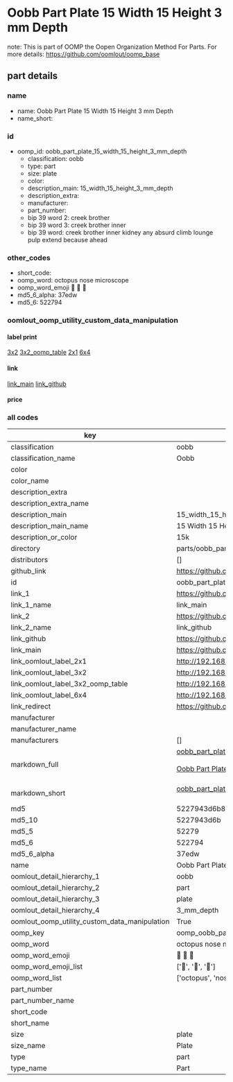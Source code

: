 # Oobb Part Plate 15 Width 15 Height 3 mm Depth  

note: This is part of OOMP the Oopen Organization Method For Parts. For more details: https://github.com/oomlout/oomp_base

##  part details
  







### name
* name: Oobb Part Plate 15 Width 15 Height 3 mm Depth
* name_short: 
### id
* oomp_id: oobb_part_plate_15_width_15_height_3_mm_depth
  * classification: oobb
  * type: part
  * size: plate
  * color: 
  * description_main: 15_width_15_height_3_mm_depth
  * description_extra: 
  * manufacturer: 
  * part_number: 
  * bip 39 word 2: creek brother
  * bip 39 word 3: creek brother inner
  * bip 39 word: creek brother inner kidney any absurd climb lounge pulp extend because ahead

### other_codes
* short_code: 
* oomp_word: octopus nose microscope
* oomp_word_emoji :octopus: :nose: :microscope:
* md5_6_alpha: 37edw
* md5_6: 522794






### oomlout_oomp_utility_custom_data_manipulation
#### label print
[3x2](http://192.168.1.245:1112/?label=oomp%2037edw)
[3x2_oomp_table](http://192.168.1.108:1112/?label=oomp%2037edw)
[2x1](http://192.168.1.242:1112/?label=oomp%2037edw)
[6x4](http://192.168.1.55:1112/?label=oomp%2037edw)    

#### link

[link_main](https://github.com/oomlout/oomlout_oomp_version_1_messy/tree/main/parts/oobb_part_plate_15_width_15_height_3_mm_depth) [link_github](https://github.com/oomlout/oomlout_oomp_version_1_messy/tree/main/parts/oobb_part_plate_15_width_15_height_3_mm_depth)                             

#### price







### all codes 
| key | value |  
| --- | --- |  
| classification | oobb |  
| classification_name | Oobb |  
| color |  |  
| color_name |  |  
| description_extra |  |  
| description_extra_name |  |  
| description_main | 15_width_15_height_3_mm_depth |  
| description_main_name | 15 Width 15 Height 3 mm Depth |  
| description_or_color | 15k |  
| directory | parts/oobb_part_plate_15_width_15_height_3_mm_depth |  
| distributors | [] |  
| github_link | https://github.com/oomlout/oomlout_oomp_part_src/tree/main/parts/oobb_part_plate_15_width_15_height_3_mm_depth |  
| id | oobb_part_plate_15_width_15_height_3_mm_depth |  
| link_1 | https://github.com/oomlout/oomlout_oomp_version_1_messy/tree/main/parts/oobb_part_plate_15_width_15_height_3_mm_depth |  
| link_1_name | link_main |  
| link_2 | https://github.com/oomlout/oomlout_oomp_version_1_messy/tree/main/parts/oobb_part_plate_15_width_15_height_3_mm_depth |  
| link_2_name | link_github |  
| link_github | https://github.com/oomlout/oomlout_oomp_version_1_messy/tree/main/parts/oobb_part_plate_15_width_15_height_3_mm_depth |  
| link_main | https://github.com/oomlout/oomlout_oomp_version_1_messy/tree/main/parts/oobb_part_plate_15_width_15_height_3_mm_depth |  
| link_oomlout_label_2x1 | http://192.168.1.242:1112/?label=oomp%2037edw |  
| link_oomlout_label_3x2 | http://192.168.1.245:1112/?label=oomp%2037edw |  
| link_oomlout_label_3x2_oomp_table | http://192.168.1.108:1112/?label=oomp%2037edw |  
| link_oomlout_label_6x4 | http://192.168.1.55:1112/?label=oomp%2037edw |  
| link_redirect | https://github.com/oomlout/oomlout_oomp_version_1_messy/tree/main/parts/oobb_part_plate_15_width_15_height_3_mm_depth |  
| manufacturer |  |  
| manufacturer_name |  |  
| manufacturers | [] |  
| markdown_full | [oobb_part_plate_15_width_15_height_3_mm_depth](none)<br>[](none)<br>[Oobb Part Plate 15 Width 15 Height 3 Mm Depth](none)<br><br> |  
| markdown_short | [oobb_part_plate_15_width_15_height_3_mm_depth](none)<br><br> |  
| md5 | 5227943d6b844560040517a6e8c73999 |  
| md5_10 | 5227943d6b |  
| md5_5 | 52279 |  
| md5_6 | 522794 |  
| md5_6_alpha | 37edw |  
| name | Oobb Part Plate 15 Width 15 Height 3 mm Depth |  
| oomlout_detail_hierarchy_1 | oobb |  
| oomlout_detail_hierarchy_2 | part |  
| oomlout_detail_hierarchy_3 | plate |  
| oomlout_detail_hierarchy_4 | 3_mm_depth |  
| oomlout_oomp_utility_custom_data_manipulation | True |  
| oomp_key | oomp_oobb_part_plate_15_width_15_height_3_mm_depth |  
| oomp_word | octopus nose microscope |  
| oomp_word_emoji | :octopus: :nose: :microscope: |  
| oomp_word_emoji_list | [':octopus:', ':nose:', ':microscope:'] |  
| oomp_word_list | ['octopus', 'nose', 'microscope'] |  
| part_number |  |  
| part_number_name |  |  
| short_code |  |  
| short_name |  |  
| size | plate |  
| size_name | Plate |  
| type | part |  
| type_name | Part |  
